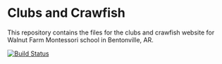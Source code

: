 # Clubs and Crawfish

This repository contains the files for the clubs and crawfish website for Walnut Farm Montessori school in Bentonville, AR.

[![Build Status](https://travis-ci.org/npadley/clubsandcrawfish.svg?branch=master)](https://travis-ci.org/npadley/clubsandcrawfish)